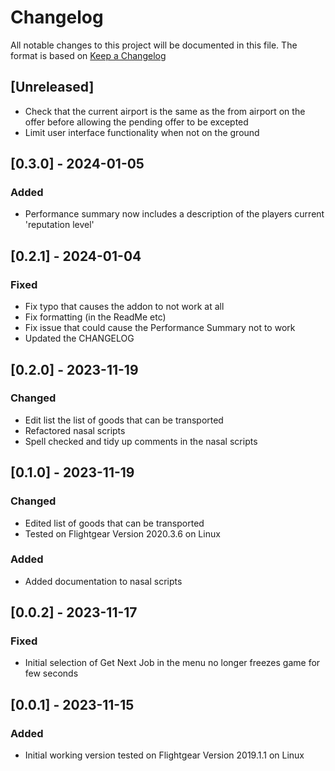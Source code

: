 # Changelog

All notable changes to this project will be documented in this file.
The format is based on [Keep a Changelog](https://keepachangelog.com/en/1.0.0/)

## [Unreleased]

- Check that the current airport is the same as the from airport on the offer before allowing the pending offer to be excepted
- Limit user interface functionality when not on the ground

## [0.3.0] - 2024-01-05

### Added

- Performance summary now includes a description of the players current 'reputation level'

## [0.2.1] - 2024-01-04

### Fixed

- Fix typo that causes the addon to not work at all
- Fix formatting (in the ReadMe etc)
- Fix issue that could cause the Performance Summary not to work
- Updated the CHANGELOG 

## [0.2.0] - 2023-11-19

### Changed

- Edit list the list of goods that can be transported
- Refactored nasal scripts
- Spell checked and tidy up comments in the nasal scripts

## [0.1.0] - 2023-11-19

### Changed

- Edited list of goods that can be transported
- Tested on Flightgear Version 2020.3.6 on Linux

### Added

- Added documentation to nasal scripts

## [0.0.2] - 2023-11-17

### Fixed

- Initial selection of Get Next Job in the menu no longer freezes game for few seconds

## [0.0.1] - 2023-11-15

### Added

- Initial working version tested on Flightgear Version 2019.1.1 on Linux
